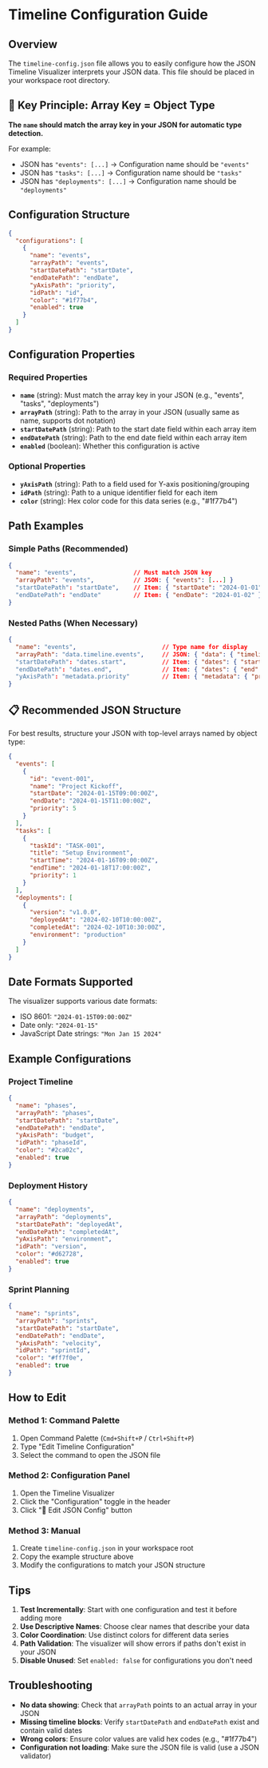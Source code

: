 # Timeline Configuration Guide

## Overview

The `timeline-config.json` file allows you to easily configure how the JSON Timeline Visualizer interprets your JSON data. This file should be placed in your workspace root directory.

## 🎯 Key Principle: Array Key = Object Type

**The `name` should match the array key in your JSON for automatic type detection.**

For example:
- JSON has `"events": [...]` → Configuration name should be `"events"`
- JSON has `"tasks": [...]` → Configuration name should be `"tasks"`
- JSON has `"deployments": [...]` → Configuration name should be `"deployments"`

## Configuration Structure

```json
{
  "configurations": [
    {
      "name": "events",
      "arrayPath": "events",
      "startDatePath": "startDate",
      "endDatePath": "endDate",
      "yAxisPath": "priority",
      "idPath": "id",
      "color": "#1f77b4",
      "enabled": true
    }
  ]
}
```

## Configuration Properties

### Required Properties

- **`name`** (string): Must match the array key in your JSON (e.g., "events", "tasks", "deployments")
- **`arrayPath`** (string): Path to the array in your JSON (usually same as name, supports dot notation)
- **`startDatePath`** (string): Path to the start date field within each array item
- **`endDatePath`** (string): Path to the end date field within each array item
- **`enabled`** (boolean): Whether this configuration is active

### Optional Properties

- **`yAxisPath`** (string): Path to a field used for Y-axis positioning/grouping
- **`idPath`** (string): Path to a unique identifier field for each item
- **`color`** (string): Hex color code for this data series (e.g., "#1f77b4")

## Path Examples

### Simple Paths (Recommended)
```json
{
  "name": "events",                // Must match JSON key
  "arrayPath": "events",           // JSON: { "events": [...] }
  "startDatePath": "startDate",    // Item: { "startDate": "2024-01-01" }
  "endDatePath": "endDate"         // Item: { "endDate": "2024-01-02" }
}
```

### Nested Paths (When Necessary)
```json
{
  "name": "events",                        // Type name for display
  "arrayPath": "data.timeline.events",     // JSON: { "data": { "timeline": { "events": [...] } } }
  "startDatePath": "dates.start",          // Item: { "dates": { "start": "2024-01-01" } }
  "endDatePath": "dates.end",              // Item: { "dates": { "end": "2024-01-02" } }
  "yAxisPath": "metadata.priority"         // Item: { "metadata": { "priority": 5 } }
}
```

## 📋 Recommended JSON Structure

For best results, structure your JSON with top-level arrays named by object type:

```json
{
  "events": [
    {
      "id": "event-001",
      "name": "Project Kickoff",
      "startDate": "2024-01-15T09:00:00Z",
      "endDate": "2024-01-15T11:00:00Z",
      "priority": 5
    }
  ],
  "tasks": [
    {
      "taskId": "TASK-001",
      "title": "Setup Environment",
      "startTime": "2024-01-16T09:00:00Z",
      "endTime": "2024-01-18T17:00:00Z",
      "priority": 1
    }
  ],
  "deployments": [
    {
      "version": "v1.0.0",
      "deployedAt": "2024-02-10T10:00:00Z",
      "completedAt": "2024-02-10T10:30:00Z",
      "environment": "production"
    }
  ]
}
```

## Date Formats Supported

The visualizer supports various date formats:
- ISO 8601: `"2024-01-15T09:00:00Z"`
- Date only: `"2024-01-15"`
- JavaScript Date strings: `"Mon Jan 15 2024"`

## Example Configurations

### Project Timeline
```json
{
  "name": "phases",
  "arrayPath": "phases",
  "startDatePath": "startDate",
  "endDatePath": "endDate",
  "yAxisPath": "budget",
  "idPath": "phaseId",
  "color": "#2ca02c",
  "enabled": true
}
```

### Deployment History
```json
{
  "name": "deployments",
  "arrayPath": "deployments",
  "startDatePath": "deployedAt",
  "endDatePath": "completedAt",
  "yAxisPath": "environment",
  "idPath": "version",
  "color": "#d62728",
  "enabled": true
}
```

### Sprint Planning
```json
{
  "name": "sprints",
  "arrayPath": "sprints",
  "startDatePath": "startDate",
  "endDatePath": "endDate",
  "yAxisPath": "velocity",
  "idPath": "sprintId",
  "color": "#ff7f0e",
  "enabled": true
}
```

## How to Edit

### Method 1: Command Palette
1. Open Command Palette (`Cmd+Shift+P` / `Ctrl+Shift+P`)
2. Type "Edit Timeline Configuration"
3. Select the command to open the JSON file

### Method 2: Configuration Panel
1. Open the Timeline Visualizer
2. Click the "Configuration" toggle in the header
3. Click "📝 Edit JSON Config" button

### Method 3: Manual
1. Create `timeline-config.json` in your workspace root
2. Copy the example structure above
3. Modify the configurations to match your JSON structure

## Tips

1. **Test Incrementally**: Start with one configuration and test it before adding more
2. **Use Descriptive Names**: Choose clear names that describe your data
3. **Color Coordination**: Use distinct colors for different data series
4. **Path Validation**: The visualizer will show errors if paths don't exist in your JSON
5. **Disable Unused**: Set `enabled: false` for configurations you don't need

## Troubleshooting

- **No data showing**: Check that `arrayPath` points to an actual array in your JSON
- **Missing timeline blocks**: Verify `startDatePath` and `endDatePath` exist and contain valid dates
- **Wrong colors**: Ensure color values are valid hex codes (e.g., "#1f77b4")
- **Configuration not loading**: Make sure the JSON file is valid (use a JSON validator)